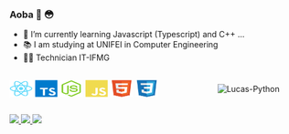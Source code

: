 ### Aoba 👋 :flushed:

- 🌱 I’m currently learning Javascript (Typescript) and C++ ... 
- :books: I am studying at UNIFEI in Computer Engineering
- :man_student: Technician IT-IFMG

<div style="display: inline_block"><br>
 <img align="center" alt="Lucas-React" height="30" width="40" src="https://raw.githubusercontent.com/devicons/devicon/master/icons/react/react-original.svg">
 <img align="center" alt="Lucas-Ts" height="30" width="40" src="https://raw.githubusercontent.com/devicons/devicon/master/icons/typescript/typescript-plain.svg">
 <img align="center" alt="Lucas-Node" height="30" width="40" src="https://raw.githubusercontent.com/devicons/devicon/master/icons/nodejs/nodejs-plain.svg">
  <img align="center" alt="Lucas-Js" height="30" width="40" src="https://raw.githubusercontent.com/devicons/devicon/master/icons/javascript/javascript-plain.svg">
  <img align="center" alt="Lucas-HTML" height="30" width="40" src="https://raw.githubusercontent.com/devicons/devicon/master/icons/html5/html5-original.svg">
  <img align="center" alt="Lucas-CSS" height="30" width="40" src="https://raw.githubusercontent.com/devicons/devicon/master/icons/css3/css3-original.svg">
  <img align="center" alt="Lucas-Python" height="30" width="30" style="margin-left: 100px" src="https://raw.githubusercontent.com/jmnote/z-icons/master/svg/python.svg">
</div>
 
## 

<div style="display: inline-block">
 <a href="mailto:lucasrochaf2018@gmail.com">
  <img src="https://img.shields.io/badge/Gmail-D14836?style=for-the-badge&logo=gmail&logoColor=white" />
 </a>
 <a href="https://instagram.com/lucas_rocf">
  <img src="https://img.shields.io/badge/Instagram-E4405F?style=for-the-badge&logo=instagram&logoColor=white" />
 </a>
  <a href="https://www.linkedin.com/in/lucas-rocha-fernandes-224927187/">
  <img src="https://img.shields.io/badge/LinkedIn-0077B5?style=for-the-badge&logo=linkedin&logoColor=white" />
 </a>
</div>
